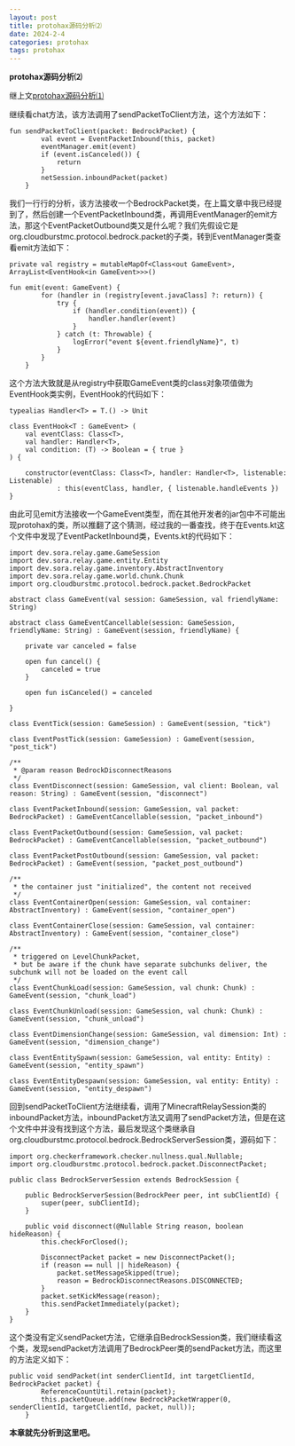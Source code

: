 ```yaml
---
layout: post
title: protohax源码分析⑵
date: 2024-2-4
categories: protohax
tags: protohax
---
```


**protohax源码分析⑵**

继上文[protohax源码分析⑴](https://csjdyr001.github.io/2024/02/04/protohax-code1.html)

继续看chat方法，该方法调用了sendPacketToClient方法，这个方法如下：
```
fun sendPacketToClient(packet: BedrockPacket) {
        val event = EventPacketInbound(this, packet)
        eventManager.emit(event)
        if (event.isCanceled()) {
            return
        }
        netSession.inboundPacket(packet)
    }
```
我们一行行的分析，该方法接收一个BedrockPacket类，在上篇文章中我已经提到了，然后创建一个EventPacketInbound类，再调用EventManager的emit方法，那这个EventPacketOutbound类又是什么呢？我们先假设它是org.cloudburstmc.protocol.bedrock.packet的子类，转到EventManager类查看emit方法如下：
```
private val registry = mutableMapOf<Class<out GameEvent>, ArrayList<EventHook<in GameEvent>>>()

fun emit(event: GameEvent) {
        for (handler in (registry[event.javaClass] ?: return)) {
            try {
				if (handler.condition(event)) {
					handler.handler(event)
				}
            } catch (t: Throwable) {
                logError("event ${event.friendlyName}", t)
            }
        }
    }
```
这个方法大致就是从registry中获取GameEvent类的class对象项值做为EventHook类实例，EventHook的代码如下：
```
typealias Handler<T> = T.() -> Unit

class EventHook<T : GameEvent> (
    val eventClass: Class<T>,
    val handler: Handler<T>,
    val condition: (T) -> Boolean = { true }
) {

    constructor(eventClass: Class<T>, handler: Handler<T>, listenable: Listenable)
            : this(eventClass, handler, { listenable.handleEvents })
}
```

由此可见emit方法接收一个GameEvent类型，而在其他开发者的jar包中不可能出现protohax的类，所以推翻了这个猜测，经过我的一番查找，终于在Events.kt这个文件中发现了EventPacketInbound类，Events.kt的代码如下：
```
import dev.sora.relay.game.GameSession
import dev.sora.relay.game.entity.Entity
import dev.sora.relay.game.inventory.AbstractInventory
import dev.sora.relay.game.world.chunk.Chunk
import org.cloudburstmc.protocol.bedrock.packet.BedrockPacket

abstract class GameEvent(val session: GameSession, val friendlyName: String)

abstract class GameEventCancellable(session: GameSession, friendlyName: String) : GameEvent(session, friendlyName) {

    private var canceled = false

    open fun cancel() {
        canceled = true
    }

    open fun isCanceled() = canceled

}

class EventTick(session: GameSession) : GameEvent(session, "tick")

class EventPostTick(session: GameSession) : GameEvent(session, "post_tick")

/**
 * @param reason BedrockDisconnectReasons
 */
class EventDisconnect(session: GameSession, val client: Boolean, val reason: String) : GameEvent(session, "disconnect")

class EventPacketInbound(session: GameSession, val packet: BedrockPacket) : GameEventCancellable(session, "packet_inbound")

class EventPacketOutbound(session: GameSession, val packet: BedrockPacket) : GameEventCancellable(session, "packet_outbound")

class EventPacketPostOutbound(session: GameSession, val packet: BedrockPacket) : GameEvent(session, "packet_post_outbound")

/**
 * the container just "initialized", the content not received
 */
class EventContainerOpen(session: GameSession, val container: AbstractInventory) : GameEvent(session, "container_open")

class EventContainerClose(session: GameSession, val container: AbstractInventory) : GameEvent(session, "container_close")

/**
 * triggered on LevelChunkPacket,
 * but be aware if the chunk have separate subchunks deliver, the subchunk will not be loaded on the event call
 */
class EventChunkLoad(session: GameSession, val chunk: Chunk) : GameEvent(session, "chunk_load")

class EventChunkUnload(session: GameSession, val chunk: Chunk) : GameEvent(session, "chunk_unload")

class EventDimensionChange(session: GameSession, val dimension: Int) : GameEvent(session, "dimension_change")

class EventEntitySpawn(session: GameSession, val entity: Entity) : GameEvent(session, "entity_spawn")

class EventEntityDespawn(session: GameSession, val entity: Entity) : GameEvent(session, "entity_despawn")
```
回到sendPacketToClient方法继续看，调用了MinecraftRelaySession类的inboundPacket方法，inboundPacket方法又调用了sendPacket方法，但是在这个文件中并没有找到这个方法，最后发现这个类继承自org.cloudburstmc.protocol.bedrock.BedrockServerSession类，源码如下：
```
import org.checkerframework.checker.nullness.qual.Nullable;
import org.cloudburstmc.protocol.bedrock.packet.DisconnectPacket;

public class BedrockServerSession extends BedrockSession {

    public BedrockServerSession(BedrockPeer peer, int subClientId) {
        super(peer, subClientId);
    }

    public void disconnect(@Nullable String reason, boolean hideReason) {
        this.checkForClosed();

        DisconnectPacket packet = new DisconnectPacket();
        if (reason == null || hideReason) {
            packet.setMessageSkipped(true);
            reason = BedrockDisconnectReasons.DISCONNECTED;
        }
        packet.setKickMessage(reason);
        this.sendPacketImmediately(packet);
    }
}
```
这个类没有定义sendPacket方法，它继承自BedrockSession类，我们继续看这个类，发现sendPacket方法调用了BedrockPeer类的sendPacket方法，而这里的方法定义如下：
```
public void sendPacket(int senderClientId, int targetClientId, BedrockPacket packet) {
        ReferenceCountUtil.retain(packet);
        this.packetQueue.add(new BedrockPacketWrapper(0, senderClientId, targetClientId, packet, null));
    }
```

**本章就先分析到这里吧。**
